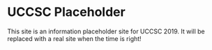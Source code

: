 # UCCSC Placeholder

This site is an information placeholder site for UCCSC 2019. It will be replaced with a real site when the time is right!
